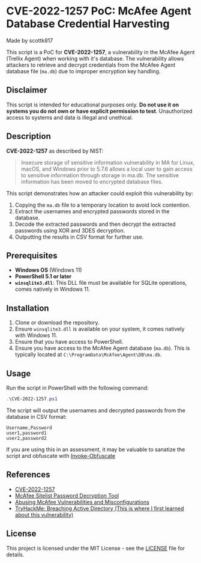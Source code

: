 # CVE-2022-1257 PoC: McAfee Agent Database Credential Harvesting
Made by scottk817

This script is a PoC for **CVE-2022-1257**, a vulnerability in the McAfee Agent (Trellix Agent) when working with it's database. The vulnerability allows attackers to retrieve and decrypt credentials from the McAfee Agent database file (`ma.db`) due to improper encryption key handling.

## Disclaimer

This script is intended for educational purposes only. **Do not use it on systems you do not own or have explicit permission to test**. Unauthorized access to systems and data is illegal and unethical.

## Description

**CVE-2022-1257** as described by NIST:

> Insecure storage of sensitive information vulnerability in MA for Linux, macOS, and Windows prior to 5.7.6 allows a local user to gain access to sensitive information through storage in ma.db. The sensitive information has been moved to encrypted database files.

This script demonstrates how an attacker could exploit this vulnerability by:
1. Copying the `ma.db` file to a temporary location to avoid lock contention.
2. Extract the usernames and encrypted passwords stored in the database.
3. Decode the extracted passwords and then decrypt the extracted passwords using XOR and 3DES decryption.
4. Outputting the results in CSV format for further use.

## Prerequisites

- **Windows OS** (Windows 11)
- **PowerShell 5.1 or later**
- **`winsqlite3.dll`**: This DLL file must be available for SQLite operations, comes natively in Windows 11.

## Installation

1. Clone or download the repository.
2. Ensure `winsqlite3.dll` is available on your system, it comes natively with Windows 11.
3. Ensure that you have access to PowerShell.
4. Ensure you have access to the McAfee Agent database (`ma.db`). This is typically located at `C:\ProgramData\McAfee\Agent\DB\ma.db`.

## Usage

Run the script in PowerShell with the following command:

```powershell
.\CVE-2022-1257.ps1
```

The script will output the usernames and decrypted passwords from the database in CSV format:

```csv
Username,Password
user1,password1
user2,password2
```

If you are using this in an assessment, it may be valuable to sanatize the script and obfuscate with [Invoke-Obfuscate](https://github.com/danielbohannon/Invoke-Obfuscation)

## References

- [CVE-2022-1257](https://nvd.nist.gov/vuln/detail/cve-2022-1257)
- [McAfee Sitelist Password Decryption Tool](https://github.com/funoverip/mcafee-sitelist-pwd-decryption/blob/master/mcafee_sitelist_pwd_decrypt.py)
- [Abusing McAfee Vulnerabilities and Misconfigurations](https://mrd0x.com/abusing-mcafee-vulnerabilities-misconfigurations/)
- [TryHackMe: Breaching Active Directory (This is where I first learned about this vulnerability)](https://tryhackme.com/room/breachingad)

## License

This project is licensed under the MIT License - see the [LICENSE](LICENSE) file for details.